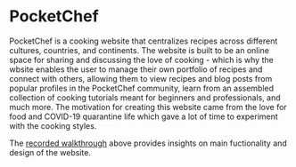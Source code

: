 # PocketChef

PocketChef is a cooking website that centralizes recipes across different cultures, countries, and continents. The website is built to be an online space for sharing and discussing the love of cooking - which is why the wbsite enables the user to manage their own portfolio of recipes and connect with others, allowing them to view recipes and blog posts from popular profiles in the PocketChef community, learn from an assembled collection of cooking tutorials meant for beginners and professionals, and much more. The motivation for creating this website came from the love for food and COVID-19 quarantine life which gave a lot of time to experiment with the cooking styles. 

The [recorded walkthrough](https://github.com/akurbanovv/PocketChef/blob/main/Recording-Walkthrough.mp4) above provides insights on main fuctionality and design of the website. 
